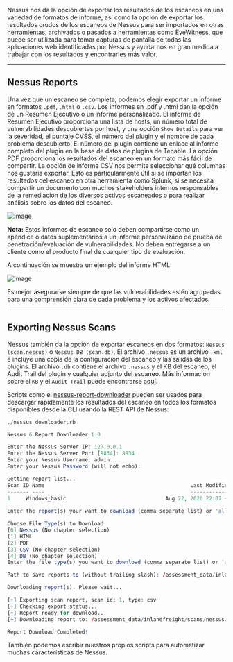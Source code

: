 Nessus nos da la opción de exportar los resultados de los escaneos en una variedad de formatos de informe, así como la opción de exportar los resultados crudos de los escaneos de Nessus para ser importados en otras herramientas, archivados o pasados a herramientas como [EyeWitness](https://github.com/FortyNorthSecurity/EyeWitness), que puede ser utilizada para tomar capturas de pantalla de todas las aplicaciones web identificadas por Nessus y ayudarnos en gran medida a trabajar con los resultados y encontrarles más valor.

---

## Nessus Reports

Una vez que un escaneo se completa, podemos elegir exportar un informe en formatos `.pdf`, `.html` o `.csv`. Los informes en .pdf y .html dan la opción de un Resumen Ejecutivo o un informe personalizado. El informe de Resumen Ejecutivo proporciona una lista de hosts, un número total de vulnerabilidades descubiertas por host, y una opción `Show Details` para ver la severidad, el puntaje CVSS, el número del plugin y el nombre de cada problema descubierto. El número del plugin contiene un enlace al informe completo del plugin en la base de datos de plugins de Tenable. La opción PDF proporciona los resultados del escaneo en un formato más fácil de compartir. La opción de informe CSV nos permite seleccionar qué columnas nos gustaría exportar. Esto es particularmente útil si se importan los resultados del escaneo en otra herramienta como Splunk, si se necesita compartir un documento con muchos stakeholders internos responsables de la remediación de los diversos activos escaneados o para realizar análisis sobre los datos del escaneo.

![image](https://academy.hackthebox.com/storage/modules/108/nessus/exportreport.png)

**Nota:** Estos informes de escaneo solo deben compartirse como un apéndice o datos suplementarios a un informe personalizado de prueba de penetración/evaluación de vulnerabilidades. No deben entregarse a un cliente como el producto final de cualquier tipo de evaluación.

A continuación se muestra un ejemplo del informe HTML:

![image](https://academy.hackthebox.com/storage/modules/108/nessus/htmlreport.png)

Es mejor asegurarse siempre de que las vulnerabilidades estén agrupadas para una comprensión clara de cada problema y los activos afectados.

---

## Exporting Nessus Scans

Nessus también da la opción de exportar escaneos en dos formatos: `Nessus (scan.nessus)` o `Nessus DB (scan.db)`. El archivo `.nessus` es un archivo `.xml` e incluye una copia de la configuración del escaneo y las salidas de los plugins. El archivo `.db` contiene el archivo `.nessus` y el KB del escaneo, el Audit Trail del plugin y cualquier adjunto del escaneo. Más información sobre el `KB` y el `Audit Trail` puede encontrarse [aquí](https://community.tenable.com/s/article/What-is-included-in-a-nessus-db-file).

Scripts como el [nessus-report-downloader](https://raw.githubusercontent.com/eelsivart/nessus-report-downloader/master/nessus6-report-downloader.rb) pueden ser usados para descargar rápidamente los resultados del escaneo en todos los formatos disponibles desde la CLI usando la REST API de Nessus:

```r
./nessus_downloader.rb 

Nessus 6 Report Downloader 1.0

Enter the Nessus Server IP: 127.0.0.1
Enter the Nessus Server Port [8834]: 8834
Enter your Nessus Username: admin
Enter your Nessus Password (will not echo): 

Getting report list...
Scan ID Name                                               Last Modified                  Status         
------- ----                                               -------------                  ------         
1     Windows_basic                                Aug 22, 2020 22:07 +00:00      completed      
         
Enter the report(s) your want to download (comma separate list) or 'all': 1

Choose File Type(s) to Download: 
[0] Nessus (No chapter selection)
[1] HTML
[2] PDF
[3] CSV (No chapter selection)
[4] DB (No chapter selection)
Enter the file type(s) you want to download (comma separate list) or 'all': 3

Path to save reports to (without trailing slash): /assessment_data/inlanefreight/scans/nessus

Downloading report(s). Please wait...

[+] Exporting scan report, scan id: 1, type: csv
[+] Checking export status...
[+] Report ready for download...
[+] Downloading report to: /assessment_data/inlanefreight/scans/nessus/inlanefreight_basic_5y3hxp.csv

Report Download Completed!
```

También podemos escribir nuestros propios scripts para automatizar muchas características de Nessus.
